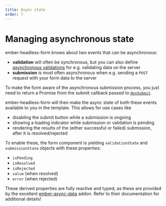 ```yaml
---
title: Async state
order: 7
---
```


# Managing asynchronous state

ember-headless-form knows about two events that can be asynchronous:

- **validation** will often be synchronous, but you can also define [asynchronous validations](../../validation/custom-validation.md#asynchronous-validation) for e.g. validating data on the server
- **submission** is most often asynchronous when e.g. sending a `POST` request with your form data to the server

To make the form aware of the asynchronous submission process, you just need to return a Promise from the submit callback passed to [`@onSubmit`](../data/index.md#getting-data-out).

ember-headless-form will then make the async state of both these events available to you in the template. This allows for use cases like

- disabling the submit button while a submission is ongoing
- showing a loading indicator while submission or validation is pending
- rendering the results of the (either successful or failed) submission, after it is resolved/rejected

To enable these, the form component is yielding `validationState` and `submissionState` objects with these properties:

- `isPending`
- `isResolved`
- `isRejected`
- `value` (when resolved)
- `error` (when rejected)

These derived properties are fully reactive and typed, as these are provided by the excellent [ember-async-data](https://github.com/tracked-tools/ember-async-data) addon. Refer to their documentation for additional details!

